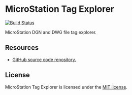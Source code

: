 # MicroStation Tag Explorer

[![Build Status](https://dev.azure.com/wieslawsoltes/GitHub/_apis/build/status/Sources/MicroStationTagExplorer?branchName=master)](https://dev.azure.com/wieslawsoltes/GitHub/_build/latest?definitionId=62?branchName=master)

MicroStation DGN and DWG file tag explorer.

## Resources

* [GitHub source code repository.](https://github.com/wieslawsoltes/MicroStationTagExplorer)

## License

MicroStation Tag Explorer is licensed under the [MIT license](LICENSE.TXT).
